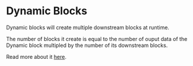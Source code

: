 # Dynamic Blocks

Dynamic blocks will create multiple downstream blocks at runtime.

The number of blocks it create is equal to the number of ouput data of the Dynamic block multipled by the number of its downstream blocks.

Read more about it [here](https://docs.mage.ai/design/blocks/dynamic-blocks).